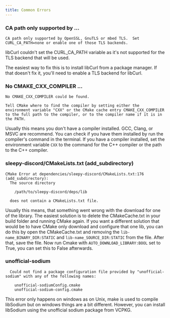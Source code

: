 ```yaml
---
title: Common Errors
---
```


### CA path only supported by ...

```console
CA path only supported by OpenSSL, GnuTLS or mbed TLS.  Set CURL_CA_PATH=none or enable one of those TLS backends.
```

libCurl couldn't set the CURL_CA_PATH variable as it's not supported for the TLS backend that will be used.

The easiest way to fix this is to install libCurl from a package manager. If that doesn't fix it, you'll need to enable a TLS backend for libCurl.

### No CMAKE_CXX_COMPILER ...

```console
No CMAKE_CXX_COMPILER could be found.

Tell CMake where to find the compiler by setting either the environment variable "CXX" or the CMake cache entry CMAKE_CXX_COMPILER to the full path to the compiler, or to the compiler name if it is in the PATH.
```

Usually this means you don't have a compiler installed. GCC, Clang, or MSVC are recommend. You can check if you have them installed by run the compiler's command in the terminal. If you have a compiler installed, set the environment variable ``CXX`` to the command for the C++ compiler or the path to the C++ compiler.

### sleepy-discord/CMakeLists.txt (add_subdirectory)

```console
CMake Error at dependencies/sleepy-discord/CMakeLists.txt:176 (add_subdirectory):
  The source directory

    /path/to/sleepy-discord/deps/lib

  does not contain a CMakeLists.txt file.
```

Usually this means, that something went wrong with the download for one of the library. The easiest solution is to delete the CMakeCache.txt in your build folder and running CMake again. If you want a different solution that would be to have CMake only download and configure that one lib, you can do this by open the CMakeCache.txt and removing the ``lib-name_BINARY_DIR:STATIC`` and ``lib-name_SOURCE_DIR:STATIC`` from the file. After that, save the file. Now run Cmake with ``AUTO_DOWNLOAD_LIBRARY:BOOL`` set to True, you can set this to False afterwards.

### unofficial-sodium

```console
  Could not find a package configuration file provided by "unofficial-sodium" with any of the following names:

    unofficial-sodiumConfig.cmake
    unofficial-sodium-config.cmake
```

This error only happens on windows as on Unix, make is used to compile libSodium but on windows things are a bit different. However, you can install libSodium using the unofficial sodium package from VCPKG.
